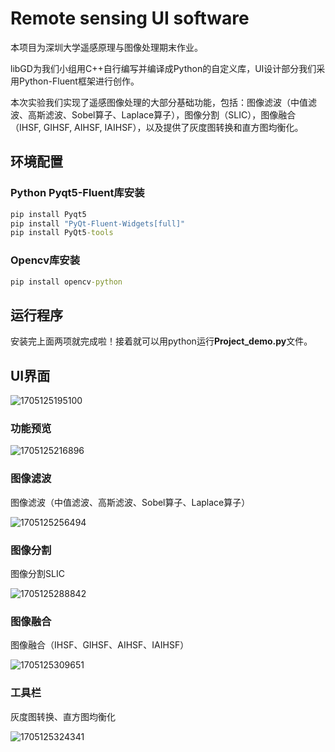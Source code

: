 # Remote sensing UI software

本项目为深圳大学遥感原理与图像处理期末作业。

libGD为我们小组用C++自行编写并编译成Python的自定义库，UI设计部分我们采用Python-Fluent框架进行创作。

本次实验我们实现了遥感图像处理的大部分基础功能，包括：图像滤波（中值滤波、高斯滤波、Sobel算子、Laplace算子），图像分割（SLIC），图像融合（IHSF, GIHSF, AIHSF, IAIHSF），以及提供了灰度图转换和直方图均衡化。

## 环境配置

### Python Pyqt5-Fluent库安装

```cmd
pip install Pyqt5
pip install "PyQt-Fluent-Widgets[full]"
pip install PyQt5-tools
```

### Opencv库安装

```cmd
pip install opencv-python
```

## 运行程序

安装完上面两项就完成啦！接着就可以用python运行**Project_demo.py**文件。

## UI界面

![1705125195100](C:\Users\PC\AppData\Roaming\Typora\typora-user-images\1705125195100.png)

### 功能预览

![1705125216896](C:\Users\PC\AppData\Roaming\Typora\typora-user-images\1705125216896.png)

### 图像滤波

图像滤波（中值滤波、高斯滤波、Sobel算子、Laplace算子）

![1705125256494](C:\Users\PC\AppData\Roaming\Typora\typora-user-images\1705125256494.png)

### 图像分割

图像分割SLIC

![1705125288842](C:\Users\PC\AppData\Roaming\Typora\typora-user-images\1705125288842.png)

### 图像融合

图像融合（IHSF、GIHSF、AIHSF、IAIHSF）

![1705125309651](C:\Users\PC\AppData\Roaming\Typora\typora-user-images\1705125309651.png)

### 工具栏

灰度图转换、直方图均衡化

![1705125324341](C:\Users\PC\AppData\Roaming\Typora\typora-user-images\1705125324341.png)